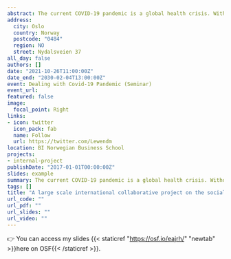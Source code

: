 ```yaml
---
abstract: The current COVID-19 pandemic is a global health crisis. Without a vaccine, the best hope for reducing the spread of the virus is through large-scale behavior change. The International Collaboration on the Social & Moral Psychology of COVID-19 (ICSMP) project was initiated by a group of researchers who were interested in examining the psychological factors underlying the attitudes and behavioral intentions related to COVID-19. Across 46,000 citizens in 67 countries, this project examined why people adopted public health behaviors and supported protective policies during the early stages of the pandemic. The results provide important implications for leaders in managing the current and future pandemics. Operating under a model of open science, all measures and data will be shared, and available for secondary papers upon publication.  
address:
  city: Oslo
  country: Norway
  postcode: "0484"
  region: NO
  street: Nydalsveien 37
all_day: false
authors: []
date: "2021-10-26T11:00:00Z"
date_end: "2030-02-04T13:00:00Z"
event: Dealing with Covid-19 Pandemic (Seminar)
event_url: 
featured: false
image:
  focal_point: Right
links:
- icon: twitter
  icon_pack: fab
  name: Follow
  url: https://twitter.com/Lewendm
location: BI Norwegian Business School
projects:
- internal-project
publishDate: "2017-01-01T00:00:00Z"
slides: example
summary: The current COVID-19 pandemic is a global health crisis. Without a vaccine, the best hope for reducing the spread of the virus is through large-scale behavior change. The International Collaboration on the Social & Moral Psychology of COVID-19 (ICSMP) project was initiated by a group of researchers who were interested in examining the psychological factors underlying the attitudes and behavioral intentions related to COVID-19. Across 46,000 citizens in 67 countries, this project examined why people adopted public health behaviors and supported protective policies during the early stages of the pandemic. The results provide important implications for leaders in managing the current and future pandemics. Operating under a model of open science, all measures and data will be shared, and available for secondary papers upon publication.  
tags: []
title: "A large scale international collaborative project on the social psychology of COVID 19: Implications for leadership research"
url_code: ""
url_pdf: ""
url_slides: ""
url_video: ""
---
```


👉 You can access my slides {{< staticref "https://osf.io/eajrh/" "newtab" >}}here on OSF{{< /staticref >}}.
